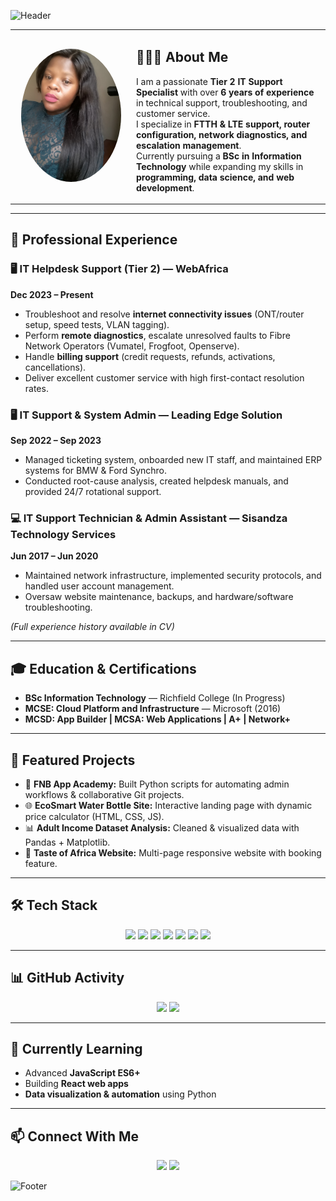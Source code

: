 ![Header](https://capsule-render.vercel.app/api?type=waving&color=gradient&height=180&section=header&text=Hi%20I'm%20Neo%20Mavhunga%20👋&fontSize=40&fontAlignY=35&animation=fadeIn)

<div align="center">

<table>
<tr>
<td width="180" align="center">

<img src="https://github.com/NeoTreasure/NeoMavhungaProfile/raw/main/YOUR_PROFILE_PICTURE_LINK.jpg" width="160" style="border-radius: 50%;" />

</td>
<td>

## 👩🏾‍💻 About Me  
I am a passionate **Tier 2 IT Support Specialist** with over **6 years of experience** in technical support, troubleshooting, and customer service.  
I specialize in **FTTH & LTE support, router configuration, network diagnostics, and escalation management**.  
Currently pursuing a **BSc in Information Technology** while expanding my skills in **programming, data science, and web development**.

</td>
</tr>
</table>

</div>

---

## 💼 Professional Experience  

### 🖥 IT Helpdesk Support (Tier 2) — WebAfrica  
**Dec 2023 – Present**  
- Troubleshoot and resolve **internet connectivity issues** (ONT/router setup, speed tests, VLAN tagging).  
- Perform **remote diagnostics**, escalate unresolved faults to Fibre Network Operators (Vumatel, Frogfoot, Openserve).  
- Handle **billing support** (credit requests, refunds, activations, cancellations).  
- Deliver excellent customer service with high first-contact resolution rates.  

### 🖥 IT Support & System Admin — Leading Edge Solution  
**Sep 2022 – Sep 2023**  
- Managed ticketing system, onboarded new IT staff, and maintained ERP systems for BMW & Ford Synchro.  
- Conducted root-cause analysis, created helpdesk manuals, and provided 24/7 rotational support.  

### 💻 IT Support Technician & Admin Assistant — Sisandza Technology Services  
**Jun 2017 – Jun 2020**  
- Maintained network infrastructure, implemented security protocols, and handled user account management.  
- Oversaw website maintenance, backups, and hardware/software troubleshooting.  

*(Full experience history available in CV)*

---

## 🎓 Education & Certifications  
- **BSc Information Technology** — Richfield College (In Progress)  
- **MCSE: Cloud Platform and Infrastructure** — Microsoft (2016)  
- **MCSD: App Builder | MCSA: Web Applications | A+ | Network+**

---

## 📌 Featured Projects  
- 🏦 **FNB App Academy:** Built Python scripts for automating admin workflows & collaborative Git projects.  
- 🌐 **EcoSmart Water Bottle Site:** Interactive landing page with dynamic price calculator (HTML, CSS, JS).  
- 📊 **Adult Income Dataset Analysis:** Cleaned & visualized data with Pandas + Matplotlib.  
- 🍴 **Taste of Africa Website:** Multi-page responsive website with booking feature.

---

## 🛠 Tech Stack  
<p align="center">
  <img src="https://img.shields.io/badge/Networking-0066CC?style=for-the-badge"/>
  <img src="https://img.shields.io/badge/HTML5-E34F26?style=for-the-badge&logo=html5&logoColor=white"/>
  <img src="https://img.shields.io/badge/CSS3-1572B6?style=for-the-badge&logo=css3&logoColor=white"/>
  <img src="https://img.shields.io/badge/JavaScript-F7DF1E?style=for-the-badge&logo=javascript&logoColor=black"/>
  <img src="https://img.shields.io/badge/Python-3776AB?style=for-the-badge&logo=python&logoColor=white"/>
  <img src="https://img.shields.io/badge/React-20232A?style=for-the-badge&logo=react&logoColor=61DAFB"/>
  <img src="https://img.shields.io/badge/Git-F05032?style=for-the-badge&logo=git&logoColor=white"/>
</p>

---


## 📊 GitHub Activity  
<p align="center">
  <img src="https://github-readme-stats.vercel.app/api?username=NeoTreasure&show_icons=true&theme=radical" height="160"/>
  <img src="https://github-readme-streak-stats.herokuapp.com?user=NeoTreasure&theme=radical" height="160"/>
</p>

---

## 🌱 Currently Learning  
- Advanced **JavaScript ES6+**  
- Building **React web apps**  
- **Data visualization & automation** using Python  

---

## 📫 Connect With Me  
<p align="center">
<a href="https://www.linkedin.com/in/neo-mavhunga"><img src="https://img.shields.io/badge/LinkedIn-0077B5?style=for-the-badge&logo=linkedin&logoColor=white"/></a>
<a href="https://github.com/NeoTreasure"><img src="https://img.shields.io/badge/GitHub-181717?style=for-the-badge&logo=github&logoColor=white"/></a>

</p>

![Footer](https://capsule-render.vercel.app/api?type=waving&color=gradient&height=90&section=footer)
